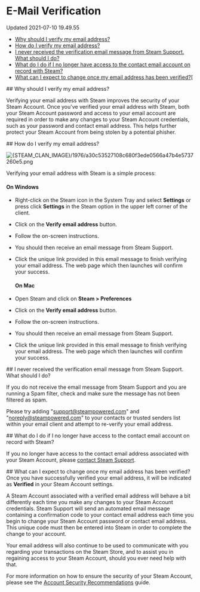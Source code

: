 # E-Mail Verification
Updated 2021-07-10 19.49.55

* [Why should I verify my email address?](#why)
* [How do I verify my email address?](#verify)
* [I never received the verification email message from Steam Support. What should I do?](#noemail)
* [What do I do if I no longer have access to the contact email account on record with Steam?](#lostemail)
* [What can I expect to change once my email address has been verified?](#change)[

  
  
[](id=why)## Why should I verify my email address?
  
Verifying your email address with Steam improves the security of your Steam Account. Once you've verified your email address with Steam, both your Steam Account password and access to your email account are required in order to make any changes to your Steam Account credentials, such as your password and contact email address. This helps further protect your Steam Account from being stolen by a potential phisher.  
  
  
[](id=verify)## How do I verify my email address?
  
  
![{STEAM_CLAN_IMAGE}/1976/a30c53527108c680f3ede0566a47b4e5737260e5.png]({STEAM_CLAN_IMAGE}/1976/a30c53527108c680f3ede0566a47b4e5737260e5.png)  
  
Verifying your email address with Steam is a simple process:  
  
#### On Windows
  

* Right-click on the Steam icon in the System Tray and select **Settings** or press click **Settings** in the Steam option in the upper left corner of the client.
* Click on the **Verify email address** button.
* Follow the on-screen instructions.
* You should then receive an email message from Steam Support.
* Click the unique link provided in this email message to finish verifying your email address. The web page which then launches will confirm your success.

  #### On Mac
  

* Open Steam and click on **Steam > Preferences**
* Click on the **Verify email address** button.
* Follow the on-screen instructions.
* You should then receive an email message from Steam Support.
* Click the unique link provided in this email message to finish verifying your email address. The web page which then launches will confirm your success.

  
  
[](id=noemail)## I never received the verification email message from Steam Support. What should I do?
  
If you do not receive the email message from Steam Support and you are running a Spam filter, check and make sure the message has not been filtered as spam.  
  
Please try adding "support@steampowered.com" and "noreply@steampowered.com" to your contacts or trusted senders list within your email client and attempt to re-verify your email address.  
  
  
[](id=lostemail)## What do I do if I no longer have access to the contact email account on record with Steam?
  
If you no longer have access to the contact email address associated with your Steam Account, please [contact Steam Support](https://help.steampowered.com/en/faqs/view/6F69-0324-B2DB-6E7E).  
  
  
[](id=change)## What can I expect to change once my email address has been verified?
Once you have successfully verified your email address, it will be indicated as **Verified** in your Steam Account settings.  
  
A Steam Account associated with a verified email address will behave a bit differently each time you make any changes to your Steam Account credentials. Steam Support will send an automated email message containing a confirmation code to your contact email address each time you begin to change your Steam Account password  or contact email address. This unique code must then be entered into Steam in order to complete the change to your account.  
  
Your email address will also continue to be used to communicate with you regarding your transactions on the Steam Store, and to assist you in regaining access to your Steam Account, should you ever need help with that.  
  
For more information on how to ensure the security of your Steam Account, please see the [Account Security Recommendations](https://help.steampowered.com/en/faqs/view/6639-EB3C-EC79-FF60) guide.